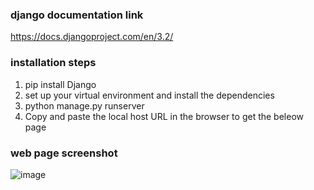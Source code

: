 ### django documentation link
https://docs.djangoproject.com/en/3.2/
### installation steps
1. pip install Django
2. set up your virtual environment and install the dependencies
3. python manage.py runserver
4. Copy and paste the local host URL in the browser to get the beleow page



### web page screenshot
![image](https://user-images.githubusercontent.com/49829889/150639332-19dc656e-969c-4f7b-beb2-2f7c04c1ff8a.png)
